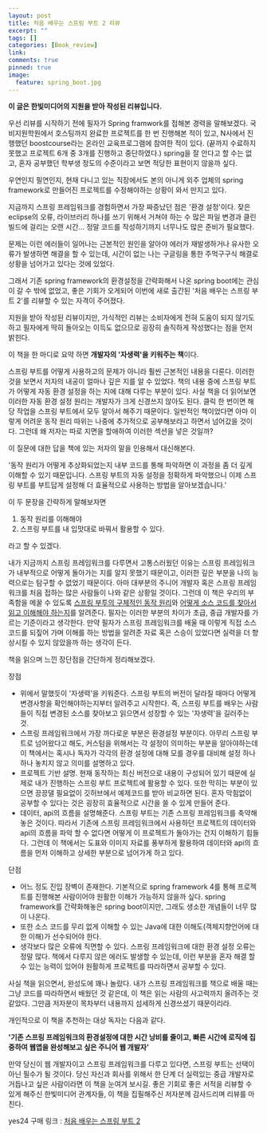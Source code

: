 ```yaml
---
layout: post
title: 처음 배우는 스프링 부트 2 리뷰
excerpt: ""
tags: []
categories: [Book_review]
link:
comments: true
pinned: true
image:
  feature: spring_boot.jpg
---
```


**이 글은 한빛미디어의 지원을 받아 작성된 리뷰입니다.**

우선 리뷰를 시작하기 전에 필자가 Spring framwork를 접해본 경력을 말해보겠다. 국비지원학원에서 호스팅까지 완료한 프로젝트를 한 번 진행해본 적이 있고, N사에서 진행했던 boostcourse라는 온라인 교육프로그램에 참여한 적이 있다. (끝까지 수료하지 못했고 프로젝트 6개 중 3개를 진행하고 중단하였다.) spring을 잘 안다고 할 수는 없고, 혼자 공부했던 학부생 정도의 수준이라고 보면 적당한 표현이지 않을까 싶다.

우연인지 필연인지, 현재 다니고 있는 직장에서도 본의 아니게 외주 업체의 spring framework로 만들어진 프로젝트를 수정해야하는 상황이 와서 만지고 있다. 

지금까지 스프링 프레임워크를 경험하면서 가장 짜증났던 점은 '환경 설정'이다. 잦은 eclipse의 오류, 라이브러리 하나를 쓰기 위해서 거쳐야 하는 수 많은 파일 변경과 클린 빌드에 걸리는 오랜 시간... 정말 코드를 작성하기까지 너무나도 많은 준비가 필요했다. 

문제는 이런 에러들이 일어나는 근본적인 원인을 알아야 에러가 재발생하거나 유사한 오류가 발생하면 해결을 할 수 있는데, 시간이 없는 나는 구글링을 통한 주먹구구식 해결로 상황을 넘어가고 있다는 것에 있었다.

그래서 기존 spring framework의 환경설정을 간략화해서 나온 spring boot에는 관심이 갈 수 밖에 없었고, 좋은 기회가 오게되어 이번에 새로 출간된 '처음 배우는 스프링 부트 2'를 리뷰할 수 있는 자격이 주어졌다.

지원을 받아 작성된 리뷰이지만, 가식적인 리뷰는 소비자에게 전혀 도움이 되지 않기도 하고 필자에게 딱히 돌아오는 이득도 없으므로 굉장히 솔직하게 작성했다는 점을 먼저 밝힌다.

이 책을 한 마디로 요약 하면 **개발자의 '자생력'을 키워주는 책**이다. 

스프링 부트를 어떻게 사용하고의 문제가 아니라 훨씬 근본적인 내용을 다룬다. 이러한 것을 보면서 저자의 내공이 얼마나 깊은 지를 알 수 있었다. 책의 내용 중에 스프링 부트가 어떻게 자동 환경 설정을 하는 지에 대해 다루는 부분이 있다. 사실 책을 더 읽어보면 이러한 자동 환경 설정 원리는 개발자가 크게 신경쓰지 않아도 된다. 클릭 한 번이면 해당 작업을 스프링 부트에서 모두 알아서 해주기 때문이다. 일반적인 책이었다면 아마 이렇게 어려운 동작 원리 따위는 나중에 추가적으로 공부해보라고 하면서 넘어갔을 것이다. 그런데 왜 저자는 따로 지면을 할애하여 이러한 섹션을 넣은 것일까?

이 질문에 대한 답을 책에 있는 저자의 말을 인용해서 대신해본다.

'동작 원리가 어떻게 추상화되었는지 내부 코드를 통해 파악하면 이 과정을 좀 더 깊게 이해할 수 있기 때문입니다. 스프링 부트의 자동 설정을 정확하게 파악했으니 이제 스프링 부트를 부트답게 설정해 더 효율적으로 사용하는 방법을 알아보겠습니다.'

이 두 문장을 간략하게 말해보자면 

1. 동작 원리를 이해해야
2. 스프링 부트를 내 입맛대로 바꿔서 활용할 수 있다.

라고 할 수 있겠다.

내가 지금까지 스프링 프레임워크를 다루면서 고통스러웠던 이유는 스프링 프레임워크가 내부적으로 어떻게 돌아가는 지를 알지 못했기 때문이고, 이러한 깊은 부분을 나의 능력으로는 탐구할 수 없었기 때문이다. 아마 대부분의 주니어 개발자 혹은 스프링 프레임워크를 처음 접하는 많은 사람들이 나와 같은 상황일 것이다. 그런데 이 책은 우리의 부족함을 메꿀 수 있도록 <u>스프링 부투의 구체적인 동작 원리</u>와 <u>어떻게 소스 코드를 찾아서 읽고 이해해야 하는지</u>를 알려준다. 필자는 이러한 부분의 차이가 초급, 중급 개발자를 가르는 기준이라고 생각한다. 만약 필자가 스프링 프레임워크를 배울 때 이렇게 직접 소스 코드를 되짚어 가며 이해를 하는 방법을 알려준 자료 혹은 스승이 있었다면 실력을 더 향상시킬 수 있지 않았을까 하는 생각이 든다.

책을 읽으며 느낀 장단점을 간단하게 정리해보겠다.

장점

* 위에서 말했듯이 '자생력'을 키워준다. 스프링 부트의 버전이 달라질 때마다 어떻게 변경사항을 확인해야하는지부터 알려주고 시작한다. 즉, 스프링 부트를 배우는 사람들이 직접 변경된 소스를 찾아보고 읽으면서 성장할 수 있는 '자생력'을 길러주는 것.
* 스프링 프레임워크에서 가장 까다로운 부분은 환경설정 부분이다. 아무리 스프링 부트로 넘어왔다고 해도, 커스텀을 위해서는 각 설정이 의미하는 부분을 알아야하는데 이 책에서는 혹시나 독자가 각각의 환경 설정에 대해 모를 경우를 대비해 설정 하나하나 놓치지 않고 의미를 설명하고 있다.
* 프로젝트 기반 설명. 현재 동작하는 최신 버전으로 내용이 구성되어 있기 때문에 실제로 내가 진행하는 스프링 부트 프로젝트에 활용할 수 있다. 또한 막히는 부분이 있으면 끙끙댈 필요없이 깃허브에서 예제코드를 받아 비교하면 된다. 혼자 막힘없이 공부할 수 있다는 것은 굉장히 효율적으로 시간을 쓸 수 있게 만들어 준다.
* 데이터, api의 흐름을 설명해준다. 스프링 부트는 기존 스프링 프레임워크를 축약해놓은 것이다. 따라서 기존에 스프링 프레임워크에서 사용하던 프로젝트의 데이터와 api의 흐름을 파악 할 수 없다면 어떻게 이 프로젝트가 돌아가는 건지 이해하기 힘들다. 그런데 이 책에서는 도표와 이미지 자료를 풍부하게 활용하여 데이터와 api의 흐름을 먼저 이해하고 상세한 부분으로 넘어가게 하고 있다.

단점

* 어느 정도 진입 장벽이 존재한다. 기본적으로 spring framework 4를 통해 프로젝트를 진행해본 사람이어야 원활한 이해가 가능하지 않을까 싶다. spring framework를 간략화해놓은 spring boot이지만, 그래도 생소한 개념들이 너무 많이 나온다.
* 또한 소스 코드를 무리 없게 이해할 수 있는 Java에 대한 이해도(객체지향언어에 대한 이해)가 선수되어야 한다. 
* 생각보다 많은 오류에 직면할 수 있다. 스프링 프레임워크에 대한 환경 설정 오류는 정말 많다. 책에서 다루지 않은 에러도 발생할 수 있는데, 이런 부분을 혼자 해결 할 수 있는 능력이 있어야 원활하게 프로젝트를 따라하면서 공부할 수 있다.

사실 책을 읽으면서, 완성도에 꽤나 놀랐다. 내가 스프링 프레임워크를 책으로 배울 때는 그냥 코드를 따라하면서 배웠던 것 같은데, 이 책은 읽는 사람의 사고력까지 올려주는 것 같았다. 그만큼 저자분이 목차부터 내용까지 섬세하게 신경쓰셨기 때문이리라.

개인적으로 이 책을 추천하는 대상 독자는 다음과 같다.

**'기존 스프링 프레임워크의 환경설정에 대한 시간 낭비를 줄이고, 빠른 시간에 로직에 집중하여 웹앱을 완성해보고 싶은 주니어 웹 개발자'**

만약 당신이 웹 개발자이고 스프링 프레임워크를 다루고 있다면, 스프링 부트는 선택이 아닌 필수가 될 것이다. 당신 자신과 회사를 위해서 한 단계 더 실력있는 중급 개발자로 거듭나고 싶은 사람이라면 이 책을 눈여겨 보시길. 좋은 기회로 좋은 서적을 리뷰할 수 있게 해주신 한빛미디어 관계자들, 이 책을 집필해주신 저자분께 감사드리며 리뷰를 마친다.

yes24 구매 링크 : [처음 배우는 스프링 부트 2](http://www.yes24.com/24/Goods/64584833?Acode=101)

